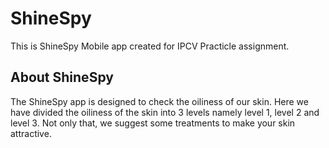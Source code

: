 # ShineSpy

This is ShineSpy Mobile app created for IPCV Practicle assignment.

## About ShineSpy

The ShineSpy app is designed to check the oiliness of our skin. 
Here we have divided the oiliness of the skin into 3 levels namely level 1, level 2 and level 3. 
Not only that, we suggest some treatments to make your skin attractive.